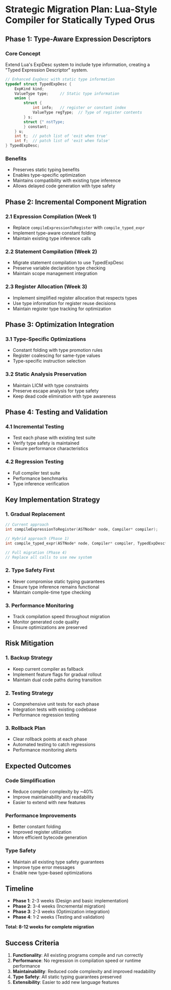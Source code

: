 # Strategic Migration Plan: Lua-Style Compiler for Statically Typed Orus

## Phase 1: Type-Aware Expression Descriptors

### Core Concept
Extend Lua's ExpDesc system to include type information, creating a "Typed Expression Descriptor" system.

```c
// Enhanced ExpDesc with static type information
typedef struct TypedExpDesc {
    ExpKind kind;
    ValueType type;     // Static type information
    union {
        struct {
            int info;   // register or constant index
            ValueType regType;  // Type of register contents
        } s;
        struct {" nstType;
        } constant;
    } u;
    int t;  // patch list of 'exit when true'
    int f;  // patch list of 'exit when false'
} TypedExpDesc;
```

### Benefits
- Preserves static typing benefits
- Enables type-specific optimization
- Maintains compatibility with existing type inference
- Allows delayed code generation with type safety

## Phase 2: Incremental Component Migration

### 2.1 Expression Compilation (Week 1)
- Replace `compileExpressionToRegister` with `compile_typed_expr`
- Implement type-aware constant folding
- Maintain existing type inference calls

### 2.2 Statement Compilation (Week 2)  
- Migrate statement compilation to use TypedExpDesc
- Preserve variable declaration type checking
- Maintain scope management integration

### 2.3 Register Allocation (Week 3)
- Implement simplified register allocation that respects types
- Use type information for register reuse decisions
- Maintain register type tracking for optimization

## Phase 3: Optimization Integration

### 3.1 Type-Specific Optimizations
- Constant folding with type promotion rules
- Register coalescing for same-type values
- Type-specific instruction selection

### 3.2 Static Analysis Preservation
- Maintain LICM with type constraints
- Preserve escape analysis for type safety
- Keep dead code elimination with type awareness

## Phase 4: Testing and Validation

### 4.1 Incremental Testing
- Test each phase with existing test suite
- Verify type safety is maintained
- Ensure performance characteristics

### 4.2 Regression Testing
- Full compiler test suite
- Performance benchmarks
- Type inference verification

## Key Implementation Strategy

### 1. Gradual Replacement
```c
// Current approach
int compileExpressionToRegister(ASTNode* node, Compiler* compiler);

// Hybrid approach (Phase 1)
int compile_typed_expr(ASTNode* node, Compiler* compiler, TypedExpDesc* desc);

// Full migration (Phase 4)
// Replace all calls to use new system
```

### 2. Type Safety First
- Never compromise static typing guarantees
- Ensure type inference remains functional
- Maintain compile-time type checking

### 3. Performance Monitoring
- Track compilation speed throughout migration
- Monitor generated code quality
- Ensure optimizations are preserved

## Risk Mitigation

### 1. Backup Strategy
- Keep current compiler as fallback
- Implement feature flags for gradual rollout
- Maintain dual code paths during transition

### 2. Testing Strategy
- Comprehensive unit tests for each phase
- Integration tests with existing codebase
- Performance regression testing

### 3. Rollback Plan
- Clear rollback points at each phase
- Automated testing to catch regressions
- Performance monitoring alerts

## Expected Outcomes

### Code Simplification
- Reduce compiler complexity by ~40%
- Improve maintainability and readability
- Easier to extend with new features

### Performance Improvements
- Better constant folding
- Improved register utilization
- More efficient bytecode generation

### Type Safety
- Maintain all existing type safety guarantees
- Improve type error messages
- Enable new type-based optimizations

## Timeline

- **Phase 1**: 2-3 weeks (Design and basic implementation)
- **Phase 2**: 3-4 weeks (Incremental migration)
- **Phase 3**: 2-3 weeks (Optimization integration)
- **Phase 4**: 1-2 weeks (Testing and validation)

**Total: 8-12 weeks for complete migration**

## Success Criteria

1. **Functionality**: All existing programs compile and run correctly
2. **Performance**: No regression in compilation speed or runtime performance
3. **Maintainability**: Reduced code complexity and improved readability
4. **Type Safety**: All static typing guarantees preserved
5. **Extensibility**: Easier to add new language features